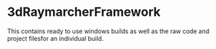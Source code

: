 # 3dRaymarcherFramework

This contains ready to use windows builds as well as the raw code and project filesfor an individual build.

